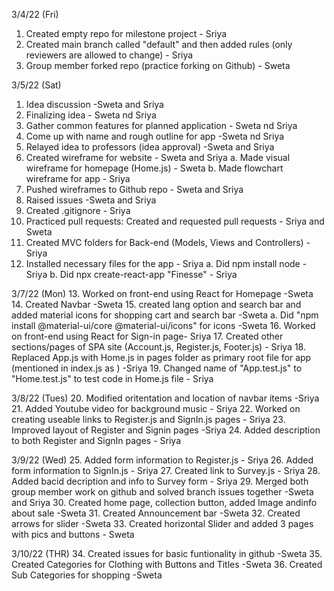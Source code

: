3/4/22 (Fri)
1. Created empty repo for milestone project - Sriya
2. Created main branch called "default" and then added rules (only reviewers are allowed to change) - Sriya
3. Group member forked repo (practice forking on Github) - Sweta


3/5/22 (Sat)
1. Idea discussion -Sweta and Sriya
2. Finalizing idea - Sweta nd Sriya
3. Gather common features for planned application - Sweta nd Sriya
4. Come up with name and rough outline for app -Sweta nd Sriya
5. Relayed idea to professors (idea approval) -Sweta and Sriya
6. Created wireframe for website - Sweta and Sriya
    a. Made visual wireframe for homepage (Home.js) - Sweta
    b. Made  flowchart wireframe for app - Sriya
7. Pushed wireframes to Github repo - Sweta and Sriya
8. Raised issues -Sweta and Sriya
9. Created .gitignore - Sriya
10. Practiced pull requests: Created and requested pull requests - Sriya and Sweta
11. Created MVC folders for Back-end (Models, Views and Controllers) - Sriya
12. Installed necessary files for the app - Sriya
     a. Did npm install node - Sriya
     b. Did npx create-react-app "Finesse" - Sriya

3/7/22 (Mon)
13. Worked on front-end using React for Homepage -Sweta
14. Created Navbar -Sweta
15. created lang option and search bar and added material icons for shopping cart and search bar -Sweta
        a. Did "npm install @material-ui/core @material-ui/icons" for icons -Sweta
16. Worked on front-end using React for Sign-in page- Sriya
17. Created other sections/pages of SPA site (Account.js, Register.js, Footer.js) - Sriya
18. Replaced App.js with Home.js in pages folder as primary root file for app (mentioned in index.js as <Home />) -Sriya
19. Changed name of "App.test.js" to "Home.test.js" to test code in Home.js file - Sriya 

3/8/22 (Tues)
20. Modified oritentation and location of navbar items -Sriya 
21. Added Youtube video for background music - Sriya
22. Worked on creating useable links to Register.js and SignIn.js pages - Sriya 
23. Improved layout of Register and Signin pages -Sriya
24. Added description to both Register and SignIn pages - Sriya 

3/9/22 (Wed)
25. Added form information to Register.js - Sriya
26. Added form information to SignIn.js - Sriya
27. Created link to Survey.js - Sriya
28. Added bacid decription and info to Survey form - Sriya
29. Merged both group member work on github and solved branch issues together -Sweta and Sriya
30. Created home page, collection button, added Image andinfo about sale -Sweta
31. Created Announcement bar -Sweta
32. Created arrows for slider -Sweta
33. Created horizontal Slider and added 3 pages with pics and buttons - Sweta

3/10/22 (THR)
34. Created issues for basic funtionality in github -Sweta
35. Created Categories for Clothing with Buttons and Titles -Sweta
36. Created Sub Categories for shopping -Sweta

